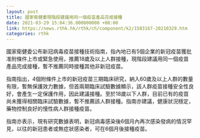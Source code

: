 ```yaml
---
layout: post
title: 國家衛健委現階段建議用同一個疫苗產品完成接種
date: 2021-03-29 15:04:36.000000000 +08:00
link: https://news.rthk.hk/rthk/ch/component/k2/1583167-20210329.htm
categories: rthk
---
```


國家衛健委公布新冠病毒疫苗接種技術指南，指內地已有5個企業的新冠疫苗獲批准附條件上市或緊急使用，推薦18歲及以上人群接種，現階段建議用同一個疫苗產品完成接種，暫不推薦同時接種其他非新冠疫苗。

指南指出，4個附條件上市的新冠疫苗三期臨床研究，納入60歲及以上人群的數量有限，暫無保護效力數據，但首兩期臨床試驗數據顯示，該人群疫苗接種安全性良好，會產生一定保護作用，因此建議接種。至於18歲以下人群，目前已有的疫苗尚未獲得相關臨床試驗數據，暫不推薦該人群接種。指南亦建議，健康狀況穩定，藥物控制良好的慢性病人群接種疫苗。

指南亦表示，現有研究數據表明，新冠病毒感染後6個月內再次感染發病的情況罕見，以往的新冠患者或無症狀感染者，可在6個月後接種疫苗。
